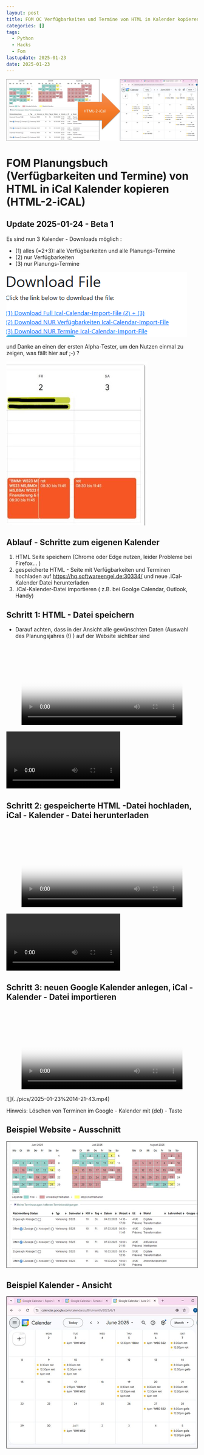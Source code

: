 ```yaml
---
layout: post
title: FOM OC Verfügbarkeiten und Termine von HTML in Kalender kopieren
categories: []
tags:
  - Python
  - Hacks
  - Fom
lastupdate: 2025-01-23
date: 2025-01-23
---
```

![](../pics/2025-01-23-fom-html-cal_image_1.jpeg)
# FOM Planungsbuch (Verfügbarkeiten und Termine) von HTML in iCal Kalender kopieren (HTML-2-iCAL)

## Update 2025-01-24 - Beta 1 

Es sind  nun 3 Kalender - Downloads möglich : 
 
- (1) alles (=2+3): alle Verfügbarkeiten und alle Planungs-Termine 
- (2) nur Verfügbarkeiten
- (3) nur Planungs-Termine



![](../pics/2025-01-23-fom-html-cal_image_2.png)

und Danke an einen der ersten Alpha-Tester, um den Nutzen einmal zu zeigen, was fällt hier auf ;-) ?

![](../assets/file-20250124144228.jpg)



## Ablauf - Schritte zum eigenen Kalender 

1.  HTML Seite speichern (Chrome oder Edge nutzen, leider Probleme bei Firefox... )
2. gespeicherte HTML - Seite mit Verfügbarkeiten und Terminen hochladen auf  <https://hq.softwareengel.de:30334/>    und neue .iCal-Kalender Datei herunterladen 
3.  .iCal-Kalender-Datei  importieren ( z.B. bei Goolge Calendar, Outlook, Handy)






## Schritt 1: HTML - Datei speichern 
- Darauf achten, dass in der Ansicht alle gewünschten Daten (Auswahl des Planungsjahres (!) ) auf der Website sichtbar sind 

<figure class="video_container">
  <video width="100%"  controls="true" allowfullscreen="true" autoplay poster="/pics/2025-01-23%2014-17-13.mp4">
    <source src="/pics/2025-01-23%2014-17-13.mp4" type="video/mp4">
  </video>
</figure>

![](../pics/2025-01-23-fom-html-cal_video_1.mp4)


## Schritt 2: gespeicherte HTML -Datei hochladen, iCal - Kalender - Datei herunterladen 

<figure class="video_container">
  <video width="100%"  controls="true" allowfullscreen="true" autoplay poster="/pics/2025-01-23%2014-18-01.mp4">
    <source src="/pics/2025-01-23%2014-18-01.mp4">
  </video>
</figure>

![](../pics/2025-01-23-fom-html-cal_video_2.mp4)

## Schritt 3: neuen Google Kalender anlegen, iCal -Kalender - Datei importieren 
<figure class="video_container">
  <video width="100%"  controls="true" allowfullscreen="true" autoplay poster="/pics/2025-01-23%2014-21-43.mp4">
    <source src="/pics/2025-01-23%2014-21-43.mp4" type="video/mp4">
  </video>
</figure>
![](../pics/2025-01-23%2014-21-43.mp4)


Hinweis:  Löschen von Terminen im Google - Kalender mit (del) - Taste  


## Beispiel Website - Ausschnitt

![](../pics/2025-01-23-fom-html-cal_image_3.jpeg)

## Beispiel Kalender - Ansicht 
![](../pics/2025-01-23-fom-html-cal_image_4.jpeg)

